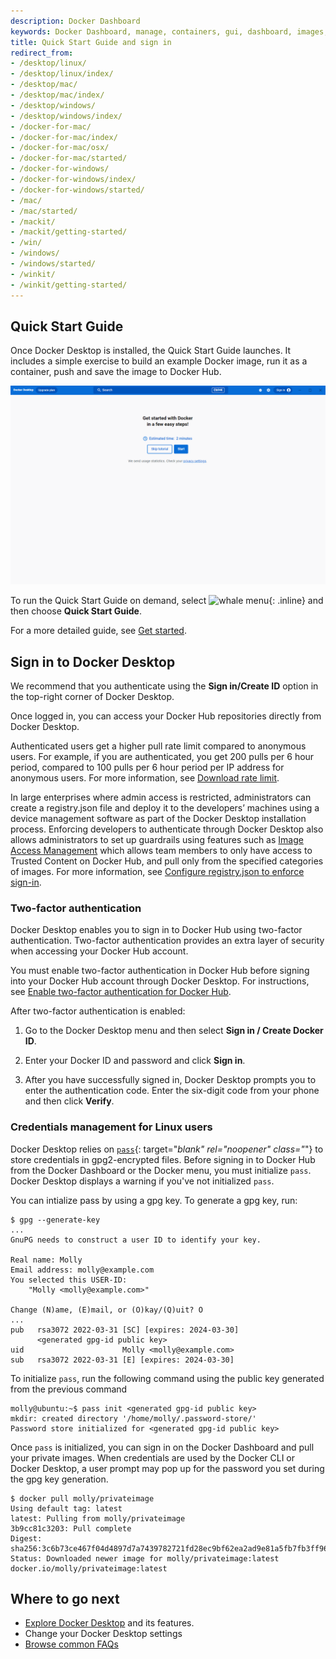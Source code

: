 ```yaml
---
description: Docker Dashboard
keywords: Docker Dashboard, manage, containers, gui, dashboard, images, user manual, quick start, guide, sign in
title: Quick Start Guide and sign in
redirect_from:
- /desktop/linux/
- /desktop/linux/index/
- /desktop/mac/
- /desktop/mac/index/
- /desktop/windows/
- /desktop/windows/index/
- /docker-for-mac/
- /docker-for-mac/index/
- /docker-for-mac/osx/
- /docker-for-mac/started/
- /docker-for-windows/
- /docker-for-windows/index/
- /docker-for-windows/started/
- /mac/
- /mac/started/
- /mackit/
- /mackit/getting-started/
- /win/
- /windows/
- /windows/started/
- /winkit/
- /winkit/getting-started/
---
```


## Quick Start Guide

  Once Docker Desktop is installed, the Quick Start Guide launches. It includes a simple exercise to build an example Docker image, run it as a container, push and save the image to Docker Hub.

   ![Docker Quick Start tutorial](images/docker-tutorial.png)

To run the Quick Start Guide on demand, select ![whale menu](images/whale-x.svg){: .inline} and then choose **Quick Start Guide**.

For a more detailed guide, see [Get started](../get-started/index.md).

## Sign in to Docker Desktop

We recommend that you authenticate using the **Sign in/Create ID** option in the top-right corner of Docker Desktop.

Once logged in, you can access your Docker Hub repositories directly from Docker Desktop.

Authenticated users get a higher pull rate limit compared to anonymous users. For example, if you are authenticated, you get 200 pulls per 6 hour period, compared to 100 pulls per 6 hour period per IP address for anonymous users. For more information, see [Download rate limit](../docker-hub/download-rate-limit.md).

In large enterprises where admin access is restricted, administrators can create a registry.json file and deploy it to the developers’ machines using a device management software as part of the Docker Desktop installation process. Enforcing developers to authenticate through Docker Desktop also allows administrators to set up guardrails using features such as [Image Access Management](../docker-hub/image-access-management.md) which allows team members to only have access to Trusted Content on Docker Hub, and pull only from the specified categories of images. For more information, see [Configure registry.json to enforce sign-in](../docker-hub/configure-sign-in.md).

### Two-factor authentication

Docker Desktop enables you to sign in to Docker Hub using two-factor authentication. Two-factor authentication provides an extra layer of security when accessing your Docker Hub account.

You must enable two-factor authentication in Docker Hub before signing into your Docker Hub account through Docker Desktop. For instructions, see [Enable two-factor authentication for Docker Hub](/docker-hub/2fa/).

After two-factor authentication is enabled:

1. Go to the Docker Desktop menu and then select **Sign in / Create Docker ID**.

2. Enter your Docker ID and password and click **Sign in**.

3. After you have successfully signed in, Docker Desktop prompts you to enter the authentication code. Enter the six-digit code from your phone and then click **Verify**.

### Credentials management for Linux users

Docker Desktop relies on [`pass`](https://www.passwordstore.org/){: target="_blank" rel="noopener" class="_"} to store credentials in gpg2-encrypted files.
Before signing in to Docker Hub from the Docker Dashboard or the Docker menu, you must initialize `pass`.
Docker Desktop displays a warning if you've not initialized `pass`.

You can intialize pass by using a gpg key. To generate a gpg key, run:

``` console
$ gpg --generate-key
...
GnuPG needs to construct a user ID to identify your key.

Real name: Molly
Email address: molly@example.com
You selected this USER-ID:
    "Molly <molly@example.com>"

Change (N)ame, (E)mail, or (O)kay/(Q)uit? O
...
pub   rsa3072 2022-03-31 [SC] [expires: 2024-03-30]
      <generated gpg-id public key>
uid                      Molly <molly@example.com>
sub   rsa3072 2022-03-31 [E] [expires: 2024-03-30]
```

To initialize `pass`, run the following command using the public key generated from the previous command

```console
molly@ubuntu:~$ pass init <generated gpg-id public key>
mkdir: created directory '/home/molly/.password-store/'
Password store initialized for <generated gpg-id public key>
```

Once `pass` is initialized, you can sign in on the Docker Dashboard and pull your private images.
When credentials are used by the Docker CLI or Docker Desktop, a user prompt may pop up for the password you set during the gpg key generation.

```console
$ docker pull molly/privateimage
Using default tag: latest
latest: Pulling from molly/privateimage
3b9cc81c3203: Pull complete 
Digest: sha256:3c6b73ce467f04d4897d7a7439782721fd28ec9bf62ea2ad9e81a5fb7fb3ff96
Status: Downloaded newer image for molly/privateimage:latest
docker.io/molly/privateimage:latest
```
## Where to go next

- [Explore Docker Desktop](use-desktop/index.md) and its features. 
- Change your Docker Desktop settings
- [Browse common FAQs](faqs/general.md)
